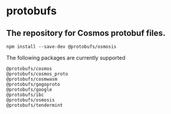 # protobufs

## The repository for Cosmos protobuf files.

```
npm install --save-dev @protobufs/osmosis
```

The following packages are currently supported

```
@protobufs/cosmos
@protobufs/cosmos_proto
@protobufs/cosmwasm
@protobufs/gogoproto
@protobufs/google
@protobufs/ibc
@protobufs/osmosis
@protobufs/tendermint
```